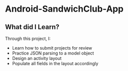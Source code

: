 # Android-SandwichClub-App

## What did I Learn?
  Through this project, I:

  + Learn how to submit projects for review
  + Practice JSON parsing to a model object
  + Design an activity layout
  + Populate all fields in the layout accordingly